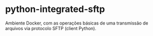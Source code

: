 # python-integrated-sftp
Ambiente Docker, com as operações básicas de uma transmissão de arquivos via protocolo SFTP (client Python).
